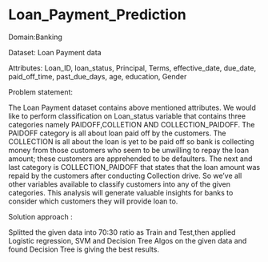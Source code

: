 # Loan_Payment_Prediction
Domain:Banking

Dataset: Loan Payment data

Attributes:
Loan_ID,
loan_status,
Principal,
Terms,
effective_date,
due_date,
paid_off_time,
past_due_days,
age,
education,
Gender


Problem statement:

The Loan Payment dataset contains above mentioned attributes. We would like to perform classification on Loan_status variable that contains three categories namely 	PAIDOFF,COLLETION AND COLLECTION_PAIDOFF. The PAIDOFF category is all about loan paid off by the customers. The COLLECTION is all about the loan is yet to be paid off so bank is collecting money from those customers who seem to be unwilling to repay the loan amount; these customers are apprehended to be defaulters.
The next and last category is COLLECTION_PAIDOFF that states that the loan amount was repaid by the customers after conducting Collection drive. So we’ve all other variables available to classify customers into any of the given categories.
This analysis will generate valuable insights for banks to consider which customers they will provide loan to.


Solution approach :

Splitted the given data into 70:30 ratio as Train and Test,then
applied Logistic regression, SVM and Decision Tree Algos on the given data and found Decision Tree is giving the best results.
